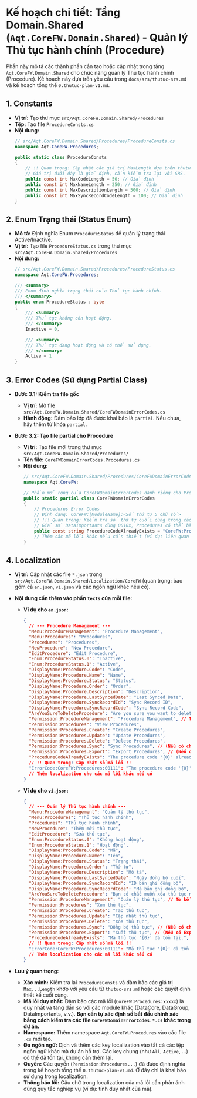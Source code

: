 # Kế hoạch chi tiết: Tầng Domain.Shared (`Aqt.CoreFW.Domain.Shared`) - Quản lý Thủ tục hành chính (Procedure)

Phần này mô tả các thành phần cần tạo hoặc cập nhật trong tầng `Aqt.CoreFW.Domain.Shared` cho chức năng quản lý Thủ tục hành chính (Procedure). Kế hoạch này dựa trên yêu cầu trong `docs/srs/thutuc-srs.md` và kế hoạch tổng thể `0.thutuc-plan-v1.md`.

## 1. Constants

-   **Vị trí:** Tạo thư mục `src/Aqt.CoreFW.Domain.Shared/Procedures`
-   **Tệp:** Tạo file `ProcedureConsts.cs`
-   **Nội dung:**
    ```csharp
    // src/Aqt.CoreFW.Domain.Shared/Procedures/ProcedureConsts.cs
    namespace Aqt.CoreFW.Procedures;

    public static class ProcedureConsts
    {
        // !! Quan trọng: Cập nhật các giá trị MaxLength dựa trên thutuc-srs.md hoặc yêu cầu cụ thể !!
        // Giá trị dưới đây là giả định, cần kiểm tra lại với SRS.
        public const int MaxCodeLength = 50; // Giả định
        public const int MaxNameLength = 250; // Giả định
        public const int MaxDescriptionLength = 500; // Giả định
        public const int MaxSyncRecordCodeLength = 100; // Giả định
    }
    ```

## 2. Enum Trạng thái (Status Enum)

-   **Mô tả:** Định nghĩa Enum `ProcedureStatus` để quản lý trạng thái Active/Inactive.
-   **Vị trí:** Tạo file `ProcedureStatus.cs` trong thư mục `src/Aqt.CoreFW.Domain.Shared/Procedures`
-   **Nội dung:**
    ```csharp
    // src/Aqt.CoreFW.Domain.Shared/Procedures/ProcedureStatus.cs
    namespace Aqt.CoreFW.Procedures;

    /// <summary>
    /// Enum định nghĩa trạng thái của Thủ tục hành chính.
    /// </summary>
    public enum ProcedureStatus : byte
    {
        /// <summary>
        /// Thủ tục không còn hoạt động.
        /// </summary>
        Inactive = 0,

        /// <summary>
        /// Thủ tục đang hoạt động và có thể sử dụng.
        /// </summary>
        Active = 1
    }
    ```

## 3. Error Codes (Sử dụng Partial Class)

-   **Bước 3.1: Kiểm tra file gốc**
    -   **Vị trí:** Mở file `src/Aqt.CoreFW.Domain.Shared/CoreFWDomainErrorCodes.cs`
    -   **Hành động:** Đảm bảo lớp đã được khai báo là `partial`. Nếu chưa, hãy thêm từ khóa `partial`.

-   **Bước 3.2: Tạo file partial cho Procedure**
    -   **Vị trí:** Tạo file mới trong thư mục `src/Aqt.CoreFW.Domain.Shared/Procedures/`
    -   **Tên file:** `CoreFWDomainErrorCodes.Procedures.cs`
    -   **Nội dung:**
        ```csharp
        // src/Aqt.CoreFW.Domain.Shared/Procedures/CoreFWDomainErrorCodes.Procedures.cs
        namespace Aqt.CoreFW;

        // Phần mở rộng của CoreFWDomainErrorCodes dành riêng cho Procedures
        public static partial class CoreFWDomainErrorCodes
        {
            // Procedures Error Codes
            // Định dạng: CoreFW:[ModuleName]:<Số thứ tự 5 chữ số>
            // !!! Quan trọng: Kiểm tra số thứ tự cuối cùng trong các file partial khác (ví dụ: DataImportants, DataCores, DataGroups) và sử dụng số duy nhất tiếp theo !!!
            // Giả sử DataImportants dùng 0010x, Procedures có thể bắt đầu từ 00111. Cần kiểm tra lại số này!
            public const string ProcedureCodeAlreadyExists = "CoreFW:Procedures:00111"; // Cập nhật số!
            // Thêm các mã lỗi khác nếu cần thiết (ví dụ: liên quan đến đồng bộ)
        }
        ```

## 4. Localization

-   **Vị trí:** Cập nhật các file `*.json` trong `src/Aqt.CoreFW.Domain.Shared/Localization/CoreFW` (quan trọng: bao gồm cả `en.json`, `vi.json` và các ngôn ngữ khác nếu có).
-   **Nội dung cần thêm vào phần `texts` của mỗi file:**

    -   **Ví dụ cho `en.json`:**
        ```json
        {
          // --- Procedure Management ---
          "Menu:ProcedureManagement": "Procedure Management",
          "Menu:Procedures": "Procedures",
          "Procedures": "Procedures",
          "NewProcedure": "New Procedure",
          "EditProcedure": "Edit Procedure",
          "Enum:ProcedureStatus.0": "Inactive",
          "Enum:ProcedureStatus.1": "Active",
          "DisplayName:Procedure.Code": "Code",
          "DisplayName:Procedure.Name": "Name",
          "DisplayName:Procedure.Status": "Status",
          "DisplayName:Procedure.Order": "Order",
          "DisplayName:Procedure.Description": "Description",
          "DisplayName:Procedure.LastSyncedDate": "Last Synced Date",
          "DisplayName:Procedure.SyncRecordId": "Sync Record ID",
          "DisplayName:Procedure.SyncRecordCode": "Sync Record Code",
          "AreYouSureToDeleteProcedure": "Are you sure you want to delete this procedure: {0}?",
          "Permission:ProcedureManagement": "Procedure Management", // Từ kế hoạch tổng thể
          "Permission:Procedures": "View Procedures",
          "Permission:Procedures.Create": "Create Procedures",
          "Permission:Procedures.Update": "Update Procedures",
          "Permission:Procedures.Delete": "Delete Procedures",
          "Permission:Procedures.Sync": "Sync Procedures", // (Nếu có chức năng Sync riêng)
          "Permission:Procedures.Export": "Export Procedures", // (Nếu có Export)
          "ProcedureCodeAlreadyExists": "The procedure code '{0}' already exists.",
          // !! Quan trọng: Cập nhật số mã lỗi !!
          "ErrorCode:CoreFW:Procedures:00111": "The procedure code '{0}' already exists.",
          // Thêm localization cho các mã lỗi khác nếu có
        }
        ```
    -   **Ví dụ cho `vi.json`:**
        ```json
        {
          // --- Quản lý Thủ tục hành chính ---
          "Menu:ProcedureManagement": "Quản lý thủ tục",
          "Menu:Procedures": "Thủ tục hành chính",
          "Procedures": "Thủ tục hành chính",
          "NewProcedure": "Thêm mới thủ tục",
          "EditProcedure": "Sửa thủ tục",
          "Enum:ProcedureStatus.0": "Không hoạt động",
          "Enum:ProcedureStatus.1": "Hoạt động",
          "DisplayName:Procedure.Code": "Mã",
          "DisplayName:Procedure.Name": "Tên",
          "DisplayName:Procedure.Status": "Trạng thái",
          "DisplayName:Procedure.Order": "Thứ tự",
          "DisplayName:Procedure.Description": "Mô tả",
          "DisplayName:Procedure.LastSyncedDate": "Ngày đồng bộ cuối",
          "DisplayName:Procedure.SyncRecordId": "ID bản ghi đồng bộ",
          "DisplayName:Procedure.SyncRecordCode": "Mã bản ghi đồng bộ",
          "AreYouSureToDeleteProcedure": "Bạn có chắc muốn xóa thủ tục này: {0}?",
          "Permission:ProcedureManagement": "Quản lý thủ tục", // Từ kế hoạch tổng thể
          "Permission:Procedures": "Xem thủ tục",
          "Permission:Procedures.Create": "Tạo thủ tục",
          "Permission:Procedures.Update": "Cập nhật thủ tục",
          "Permission:Procedures.Delete": "Xóa thủ tục",
          "Permission:Procedures.Sync": "Đồng bộ thủ tục", // (Nếu có chức năng Sync riêng)
          "Permission:Procedures.Export": "Xuất thủ tục", // (Nếu có Export)
          "ProcedureCodeAlreadyExists": "Mã thủ tục '{0}' đã tồn tại.",
          // !! Quan trọng: Cập nhật số mã lỗi !!
          "ErrorCode:CoreFW:Procedures:00111": "Mã thủ tục '{0}' đã tồn tại.",
          // Thêm localization cho các mã lỗi khác nếu có
        }
        ```
-   **Lưu ý quan trọng:**
    -   **Xác minh:** Kiểm tra lại `ProcedureConsts` và đảm bảo các giá trị `Max...Length` khớp với yêu cầu từ `thutuc-srs.md` hoặc các quyết định thiết kế cuối cùng.
    -   **Mã lỗi duy nhất:** Đảm bảo các mã lỗi (`CoreFW:Procedures:xxxxx`) là duy nhất và tăng dần so với các module khác (DataCore, DataGroup, DataImportants, v.v.). **Bạn cần tự xác định số bắt đầu chính xác bằng cách kiểm tra các file `CoreFWDomainErrorCodes.*.cs` khác trong dự án.**
    -   **Namespace:** Thêm namespace `Aqt.CoreFW.Procedures` vào các file `.cs` mới tạo.
    -   **Đa ngôn ngữ:** Dịch và thêm các key localization vào tất cả các tệp ngôn ngữ khác mà dự án hỗ trợ. Các key chung (như `All`, `Active`, ...) có thể đã tồn tại, không cần thêm lại.
    -   **Quyền:** Các quyền (`Permission:Procedures...`) đã được định nghĩa trong kế hoạch tổng thể `0.thutuc-plan-v1.md`. Ở đây chỉ là khai báo sử dụng trong localization.
    -   **Thông báo lỗi:** Câu chữ trong localization của mã lỗi cần phản ánh đúng quy tắc nghiệp vụ (ví dụ: tính duy nhất của mã). 